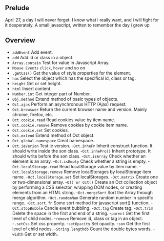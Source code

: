 Prelude
-------

April 27, a day I will never forget. I know what I really want, and i will fight for it desperately. A small javascript, written to remember the day i grew up

Overview
--------



- `addEvent` Add event.
- `add` Add id or class in a object.
- `Array.contain` Test for value in Javascript Array.
- `Mouse Events` `click`, `hover` and so on
- `.getCss()`  Get the value of style properties for the  element.
- `has` Select the object which has the specifical id, class or tag.
- `height` Get or set height.
- `html` Insert content.
- `Number.int` Get integer part of Number.
- `Obj.method` Extend method of basic types of objects.
- `Oct.ajax` Perform an asynchronous HTTP (Ajax) request.
- `Oct.browswer` Return the current browser name and version. Mainly chrome, firefox, etc.
- `Oct.cookie.read` Read cookies value by item name.
- `Oct.cookie.remove` Remove cookies by cookie item name.
- `Oct.cookie.set` Set cookies.
- `Oct.extend` Extend method of Oct object.
- `Oct.global.namespace` Creat namespace.
- `Oct.ieVerion` Test ie version.
-`Oct.inheFn` Inherit construct function. It should write inside the son class.
-`Oct.inhePro()` Inherit prototype. It should write before the son class.
-`Oct.isArray` Check whether an element is an array.
-`Oct.isEmpty` Check whether a string is empty.
-`Oct.localStorage.read` Read localStorage value by item name.
-`Oct.localStorage.remove` Remove localStorages by localStorage item name.
-`Oct.localStorage.set` Set localStorages.
-`Oct.matrix` Create one or two-dimensional array.
-`O() or Oct()` Create an Oct collection object by performing a CSS selector, wrapping DOM nodes, or creating elements from an HTML string.
-`Oct.mergeSort` Sort the Array through merge algorithm.
-`Oct.randomNum` Generate random number in specific range.
-`Oct.sort.fn` Some sort method for javascript sort() function.
-`Oct.stopBubble` Cancle event bubbling.
-`Oct.tag` Create tag.
-`Oct.trim` Delete the space in the first and end of a string.
-`parent` Get the first level of child nodes.
-`remove` Remove id, class or tag in an object.
-`.setCss` Set css property.
-`setOpacity` Set opacity.
-`son` Get the first level of child nodes.
-`String.lengthdb` Count the double bytes words.
-`width` Get or set width.
